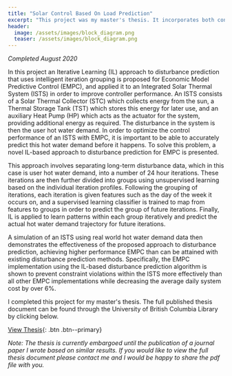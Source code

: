 ```yaml
---
title: "Solar Control Based On Load Prediction"
excerpt: "This project was my master's thesis. It incorporates both controls and machine learning."
header:
  image: /assets/images/block_diagram.png
  teaser: /assets/images/block_diagram.png
---
```

*Completed August 2020*

In this project an Iterative Learning (IL) approach to disturbance prediction that uses intelligent iteration grouping is proposed for Economic Model Predictive Control (EMPC), and applied it to an Integrated Solar Thermal System (ISTS) in order to improve controller performance. An ISTS consists of a Solar Thermal Collector (STC) which collects energy from the sun, a Thermal Storage Tank (TST) which stores this energy for later use, and an auxiliary Heat Pump (HP) which acts as the actuator for the system, providing additional energy as required. The disturbance in the system is then the user hot water demand. In order to optimize the control performance of an ISTS with EMPC, it is important to be able to accurately predict this hot water demand before it happens. To solve this problem, a novel IL-based approach to disturbance prediction for EMPC is presented. 

This approach involves separating long-term disturbance data, which in this case is user hot water demand, into a number of 24 hour iterations. These iterations are then further divided into groups using unsupervised learning based on the individual iteration profiles. Following the grouping of iterations, each iteration is given features such as the day of the week it occurs on, and a supervised learning classifier is trained to map from features to groups in order to predict the group of future iterations. Finally, IL is applied to learn patterns within each group iteratively and predict the actual hot water demand trajectory for future iterations. 

A simulation of an ISTS using real world hot water demand data then demonstrates the effectiveness of the proposed approach to disturbance prediction, achieving higher performance EMPC than can be attained with existing disturbance prediction methods. Specifically, the EMPC implementation using the IL-based disturbance prediction algorithm is shown to prevent constraint violations within the ISTS more effectively than all other EMPC implementations while decreasing the average daily system cost by over 6%.

I completed this project for my master's thesis. The full published thesis document can be found through the University of British Columbia Library by clicking below.

[View Thesis](https://open.library.ubc.ca/cIRcle/collections/ubctheses/24/items/1.0394371){: .btn .btn--primary}

*Note: The thesis is currently embargoed until the publication of a journal paper I wrote based on similar results. If you would like to view the full thesis document please contact me and I would be happy to share the pdf file with you.*